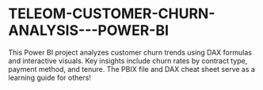 # TELEOM-CUSTOMER-CHURN-ANALYSIS---POWER-BI
This Power BI project analyzes customer churn trends using DAX formulas and interactive visuals. Key insights include churn rates by contract type, payment method, and tenure. The PBIX file and DAX cheat sheet serve as a learning guide for others!
